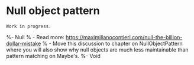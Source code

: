 # Null object pattern

```{warning}
Work in progress.
```

%- Null
%  - Read more: https://maximilianocontieri.com/null-the-billion-dollar-mistake
%  - Move this discussion to chapter on NullObjectPattern where you will also show why null objects are much less maintainable than pattern matching on Maybe's.
%- Void
